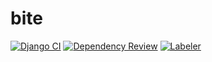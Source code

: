 # bite


[![Django CI](https://github.com/shafikshaon/bite/actions/workflows/django.yml/badge.svg)](https://github.com/shafikshaon/bite/actions/workflows/django.yml)
[![Dependency Review](https://github.com/shafikshaon/bite/actions/workflows/dependency-review.yml/badge.svg)](https://github.com/shafikshaon/bite/actions/workflows/dependency-review.yml)
[![Labeler](https://github.com/shafikshaon/bite/actions/workflows/label.yml/badge.svg)](https://github.com/shafikshaon/bite/actions/workflows/label.yml)

